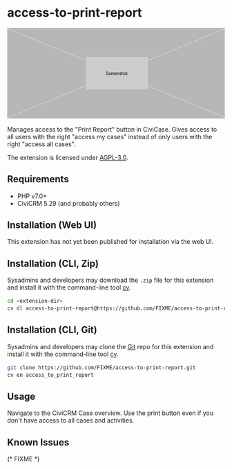 # access-to-print-report

![Screenshot](/images/screenshot.png)

Manages access to the "Print Report" button in CiviCase. Gives access to all users with the right "access my cases" instead of only users with the right "access all cases".

The extension is licensed under [AGPL-3.0](LICENSE.txt).

## Requirements

* PHP v7.0+
* CiviCRM 5.29 (and probably others)

## Installation (Web UI)

This extension has not yet been published for installation via the web UI.

## Installation (CLI, Zip)

Sysadmins and developers may download the `.zip` file for this extension and
install it with the command-line tool [cv](https://github.com/civicrm/cv).

```bash
cd <extension-dir>
cv dl access-to-print-report@https://github.com/FIXME/access-to-print-report/archive/master.zip
```

## Installation (CLI, Git)

Sysadmins and developers may clone the [Git](https://en.wikipedia.org/wiki/Git) repo for this extension and
install it with the command-line tool [cv](https://github.com/civicrm/cv).

```bash
git clone https://github.com/FIXME/access-to-print-report.git
cv en access_to_print_report
```

## Usage

Navigate to the CiviCRM Case overview. Use the print button even if you don't have access to all cases and activities.

## Known Issues

(* FIXME *)
